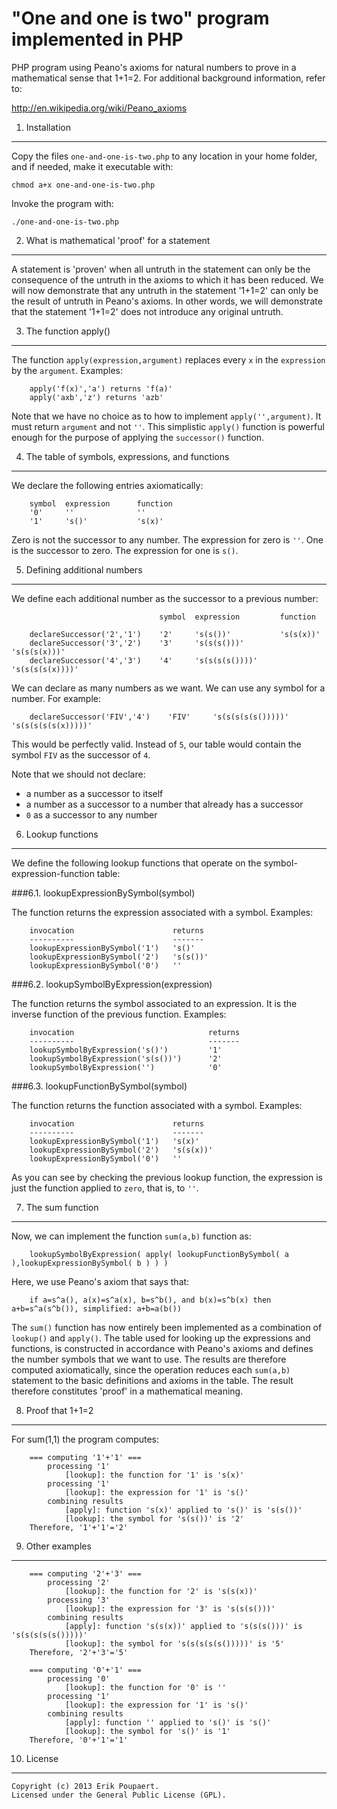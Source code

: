 "One and one is two" program implemented in PHP
===============================================

PHP program using Peano's axioms for natural numbers to prove in a mathematical sense that 1+1=2.
For additional background information, refer to:

http://en.wikipedia.org/wiki/Peano_axioms


1. Installation
---------------

Copy the files `one-and-one-is-two.php` to any location in your home folder, and if needed, make it executable with:

	chmod a+x one-and-one-is-two.php

Invoke the program with:

	./one-and-one-is-two.php


2. What is mathematical 'proof' for a statement
-----------------------------------------------

A statement is 'proven' when all untruth in the statement can only be the consequence of the untruth in the axioms to which it has been reduced. We will now demonstrate that any untruth in the statement '1+1=2' can only be the result of untruth in Peano's axioms. In other words, we will demonstrate that the statement '1+1=2' does not introduce any original untruth.


3. The function apply()
-----------------------

The function `apply(expression,argument)` replaces every `x` in the `expression` by the `argument`. Examples:

        apply('f(x)','a') returns 'f(a)'
        apply('axb','z') returns 'azb'

Note that we have no choice as to how to implement `apply('',argument)`. It must return `argument` and not `''`. This simplistic `apply()` function is powerful enough for the purpose of applying the `successor()` function.


4. The table of symbols, expressions, and functions
---------------------------------------------------

We declare the following entries axiomatically:

        symbol  expression      function
        '0'     ''              ''
        '1'     's()'           's(x)'

Zero is not the successor to any number. The expression for zero is `''`.
One is the successor to zero. The expression for one is `s()`.


5. Defining additional numbers
------------------------------

We define each additional number as the successor to a previous number:

                                     symbol  expression         function

        declareSuccessor('2','1')    '2'     's(s())'           's(s(x))'
        declareSuccessor('3','2')    '3'     's(s(s()))'        's(s(s(x)))'
        declareSuccessor('4','3')    '4'     's(s(s(s())))'     's(s(s(s(x))))'

We can declare as many numbers as we want. We can use any symbol for a number. For example:

        declareSuccessor('FIV','4')    'FIV'     's(s(s(s(s()))))'     's(s(s(s(s(x)))))'

This would be perfectly valid. Instead of `5`, our table would contain the symbol `FIV` as the successor of `4`.

Note that we should not declare:

- a number as a successor to itself
- a number as a successor to a number that already has a successor
- `0` as a successor to any number 


6. Lookup functions
-------------------

We define the following lookup functions that operate on the symbol-expression-function table:

###6.1. lookupExpressionBySymbol(symbol)

The function returns the expression associated with a symbol. Examples:

        invocation                      returns
        ----------                      -------
        lookupExpressionBySymbol('1')   's()'
        lookupExpressionBySymbol('2')   's(s())'
        lookupExpressionBySymbol('0')   ''

###6.2. lookupSymbolByExpression(expression)

The function returns the symbol associated to an expression. It is the inverse function of the previous function. Examples:

        invocation                              returns
        ----------                              -------
        lookupSymbolByExpression('s()')         '1'
        lookupSymbolByExpression('s(s())')      '2'
        lookupSymbolByExpression('')            '0'

###6.3. lookupFunctionBySymbol(symbol)

The function returns the function associated with a symbol. Examples:

        invocation                      returns
        ----------                      -------
        lookupExpressionBySymbol('1')   's(x)'
        lookupExpressionBySymbol('2')   's(s(x))'
        lookupExpressionBySymbol('0')   ''

As you can see by checking the previous lookup function, the expression is just the function applied to `zero`, that is, to `''`.


7. The sum function
-------------------

Now, we can implement the function `sum(a,b)` function as:

        lookupSymbolByExpression( apply( lookupFunctionBySymbol( a ),lookupExpressionBySymbol( b ) ) )

Here, we use Peano's axiom that says that:

        if a=s^a(), a(x)=s^a(x), b=s^b(), and b(x)=s^b(x) then a+b=s^a(s^b()), simplified: a+b=a(b())

The `sum()` function has now entirely been implemented as a combination of `lookup()` and `apply()`. The table used for looking up the expressions and functions, is constructed in accordance with Peano's axioms and defines the number symbols that we want to use. The results are therefore computed axiomatically, since the operation reduces each `sum(a,b)` statement to the basic definitions and axioms in the table. The result therefore constitutes 'proof' in a mathematical meaning.


8. Proof that 1+1=2
-------------------

For sum(1,1) the program computes:

        === computing '1'+'1' ===
            processing '1'
                [lookup]: the function for '1' is 's(x)'
            processing '1'
                [lookup]: the expression for '1' is 's()'
            combining results
                [apply]: function 's(x)' applied to 's()' is 's(s())'
                [lookup]: the symbol for 's(s())' is '2'
        Therefore, '1'+'1'='2'


9. Other examples
-----------------

        === computing '2'+'3' ===
            processing '2'
                [lookup]: the function for '2' is 's(s(x))'
            processing '3'
                [lookup]: the expression for '3' is 's(s(s()))'
            combining results
                [apply]: function 's(s(x))' applied to 's(s(s()))' is 's(s(s(s(s()))))'
                [lookup]: the symbol for 's(s(s(s(s()))))' is '5'
        Therefore, '2'+'3'='5'

        === computing '0'+'1' ===
            processing '0'
                [lookup]: the function for '0' is ''
            processing '1'
                [lookup]: the expression for '1' is 's()'
            combining results
                [apply]: function '' applied to 's()' is 's()'
                [lookup]: the symbol for 's()' is '1'
        Therefore, '0'+'1'='1'


10. License
----------
	Copyright (c) 2013 Erik Poupaert.
	Licensed under the General Public License (GPL).


